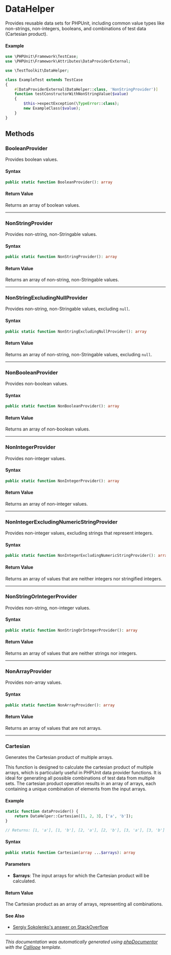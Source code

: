 # DataHelper

Provides reusable data sets for PHPUnit, including common value types like
non-strings, non-integers, booleans, and combinations of test data (Cartesian
product).

#### Example
```php
use \PHPUnit\Framework\TestCase;
use \PHPUnit\Framework\Attributes\DataProviderExternal;

use \TestToolkit\DataHelper;

class ExampleTest extends TestCase
{
    #[DataProviderExternal(DataHelper::class, 'NonStringProvider')]
    function testConstructorWithNonStringValue($value)
    {
        $this->expectException(\TypeError::class);
        new ExampleClass($value);
    }
}
```

## Methods

### BooleanProvider

Provides boolean values.

#### Syntax

```php
public static function BooleanProvider(): array
```

#### Return Value

Returns an array of boolean values.

---

### NonStringProvider

Provides non-string, non-Stringable values.

#### Syntax

```php
public static function NonStringProvider(): array
```

#### Return Value

Returns an array of non-string, non-Stringable values.

---

### NonStringExcludingNullProvider

Provides non-string, non-Stringable values, excluding `null`.

#### Syntax

```php
public static function NonStringExcludingNullProvider(): array
```

#### Return Value

Returns an array of non-string, non-Stringable values, excluding `null`.

---

### NonBooleanProvider

Provides non-boolean values.

#### Syntax

```php
public static function NonBooleanProvider(): array
```

#### Return Value

Returns an array of non-boolean values.

---

### NonIntegerProvider

Provides non-integer values.

#### Syntax

```php
public static function NonIntegerProvider(): array
```

#### Return Value

Returns an array of non-integer values.

---

### NonIntegerExcludingNumericStringProvider

Provides non-integer values, excluding strings that represent integers.

#### Syntax

```php
public static function NonIntegerExcludingNumericStringProvider(): array
```

#### Return Value

Returns an array of values that are neither integers nor stringified integers.

---

### NonStringOrIntegerProvider

Provides non-string, non-integer values.

#### Syntax

```php
public static function NonStringOrIntegerProvider(): array
```

#### Return Value

Returns an array of values that are neither strings nor integers.

---

### NonArrayProvider

Provides non-array values.

#### Syntax

```php
public static function NonArrayProvider(): array
```

#### Return Value

Returns an array of values that are not arrays.

---

### Cartesian

Generates the Cartesian product of multiple arrays.

This function is designed to calculate the cartesian product of multiple
arrays, which is particularly useful in PHPUnit data provider functions.
It is ideal for generating all possible combinations of test data from
multiple sets. The cartesian product operation results in an array of
arrays, each containing a unique combination of elements from the input
arrays.

#### Example
```php
static function dataProvider() {
    return DataHelper::Cartesian([1, 2, 3], ['a', 'b']);
}

// Returns: [1, 'a'], [1, 'b'], [2, 'a'], [2, 'b'], [3, 'a'], [3, 'b']
```

#### Syntax

```php
public static function Cartesian(array ...$arrays): array
```

#### Parameters

- **$arrays**: The input arrays for which the Cartesian product will be calculated.

#### Return Value

The Cartesian product as an array of arrays, representing all combinations.

#### See Also

- [Sergiy Sokolenko's answer on StackOverflow](https://stackoverflow.com/a/15973172)

---

*This documentation was automatically generated using [phpDocumentor](http://www.phpdoc.org/) with the [Calliope](https://github.com/DaphneWebFramework/Calliope) template.*
